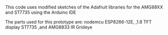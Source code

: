 This code uses modified sketches of the Adafruit libraries for the AMG88XX and ST7735 using the Arduino IDE

The parts used for this prototype are:
nodemcu ESP8266-12E,
,1.8 TFT display ST7735
,and AMG8833 IR Grideye
